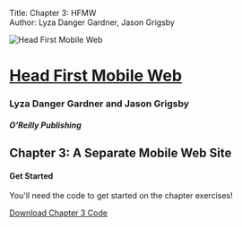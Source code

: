 Title: Chapter 3: HFMW  
Author: Lyza Danger Gardner, Jason Grigsby  

![Head First Mobile Web](../images/hfmw-cover.jpg)
# [Head First Mobile Web](http://www.hf-mw.com "Head First Mobile Web")
### Lyza Danger Gardner and Jason Grigsby
##### O'Reilly Publishing

## Chapter 3: A Separate Mobile Web Site

#### Get Started
You'll need the code to get started on the chapter exercises!

[Download Chapter 3 Code](chapter3.zip "download")